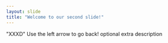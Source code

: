 ```yaml
---
layout: slide
title: "Welcome to our second slide!"
---
```

"XXXD"
Use the left arrow to go back!
optional extra description
